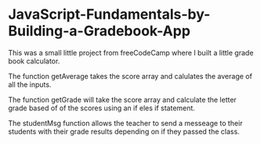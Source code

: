 # JavaScript-Fundamentals-by-Building-a-Gradebook-App
This was a small little project from freeCodeCamp where I built a little grade book calculator.

The function getAverage takes the score array and calulates the average of all the inputs.

The function getGrade will take the score array and calculate the letter grade based of of the scores using an if eles if statement.

The studentMsg function allows the teacher to send a messeage to their students with their grade results depending on if they passed the class.
